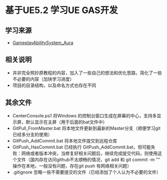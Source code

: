 # 基于UE5.2 学习UE GAS开发

## 学习来源
 - [GameplayAbilitySystem_Aura](https://github.com/DruidMech/GameplayAbilitySystem_Aura)

## 相关说明
 - 并非完全照抄原教程的内容，加入了一些自己的想法和优化思路，简化了一些不必要的内容（加快学习进度）
 - 项目的目录结构，以及命名方式也存在不同
 
## 其余文件
 - CenterConsole.ps1 将Windows 的控制台窗口生成在屏幕的中心，支持多显示屏，默认显示在主屏（用于后面的bat文件中）
 - GitPull_FromMaster.bat 将本地文件更新到最新的Master分支（顺便学习git已经多分支的使用）
 - GitPush_AddCommit.bat 将本地文件提交到远程仓库
 - GitPush_HasCommit.bat 已经执行 GitPush_AddCommit.bat，但可能失败：网络或者版本冲突，当修复好相关问题后，继续完成提交代码，则使用这个文件（国内存在访问github不太顺畅的情况，git add 和 git commit -m "" 操作在本地，一般没有问题，存在git push 有网络相关问题）
 - .gitignore 忽略一些不需要提交的文件（已经添加了个人认为不必要的文件）